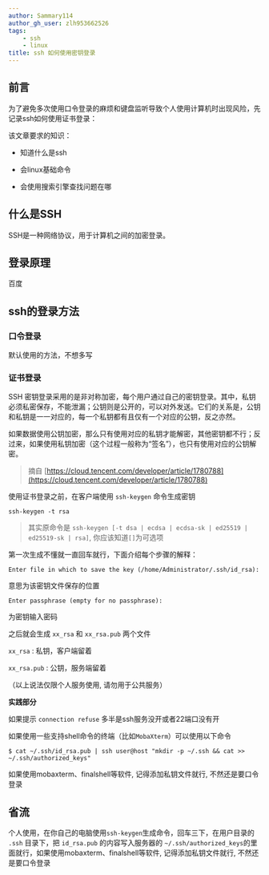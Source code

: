 ```yaml
---
author: Sammary114
author_gh_user: zlh953662526
tags:
    - ssh
    - linux
title: ssh 如何使用密钥登录
---
```


## 前言

为了避免多次使用口令登录的麻烦和键盘监听导致个人使用计算机时出现风险，先记录ssh如何使用证书登录：

该文章要求的知识：

- 知道什么是ssh

- 会linux基础命令

- 会使用搜索引擎查找问题在哪

## 什么是SSH

SSH是一种网络协议，用于计算机之间的加密登录。

## 登录原理

百度

## ssh的登录方法

### 口令登录

默认使用的方法，不想多写

### 证书登录

SSH 密钥登录采用的是非对称加密，每个用户通过自己的密钥登录。其中，私钥必须私密保存，不能泄漏；公钥则是公开的，可以对外发送。它们的关系是，公钥和私钥是一一对应的，每一个私钥都有且仅有一个对应的公钥，反之亦然。

如果数据使用公钥加密，那么只有使用对应的私钥才能解密，其他密钥都不行；反过来，如果使用私钥加密（这个过程一般称为“签名”），也只有使用对应的公钥解密。

> 摘自 [https://cloud.tencent.com/developer/article/1780788](https://cloud.tencent.com/developer/article/1780788)

使用证书登录之前，在客户端使用 `ssh-keygen` 命令生成密钥

```Shell
ssh-keygen -t rsa
```
> 其实原命令是 `ssh-keygen [-t dsa | ecdsa | ecdsa-sk | ed25519 | ed25519-sk | rsa]`, 你应该知道`[]`为可选项

第一次生成不懂就一直回车就行，下面介绍每个步骤的解释：

`Enter file in which to save the key (/home/Administrator/.ssh/id_rsa):`

意思为该密钥文件保存的位置

`Enter passphrase (empty for no passphrase):`

为密钥输入密码

之后就会生成 `xx_rsa` 和 `xx_rsa.pub` 两个文件

`xx_rsa` : 私钥，客户端留着

`xx_rsa.pub` : 公钥，服务端留着

（以上说法仅限个人服务使用, 请勿用于公共服务）

**实践部分**

如果提示 `connection refuse` 多半是ssh服务没开或者22端口没有开

如果使用一些支持shell命令的终端（比如`MobaXterm`）可以使用以下命令

```Shell
$ cat ~/.ssh/id_rsa.pub | ssh user@host "mkdir -p ~/.ssh && cat >> ~/.ssh/authorized_keys"
```


如果使用mobaxterm、finalshell等软件, 记得添加私钥文件就行, 不然还是要口令登录

## 省流

个人使用，在你自己的电脑使用`ssh-keygen`生成命令，回车三下，在用户目录的 `.ssh` 目录下，把 `id_rsa.pub` 的内容写入服务器的 `~/.ssh/authorized_keys`的里面就行，如果使用mobaxterm、finalshell等软件, 记得添加私钥文件就行, 不然还是要口令登录



